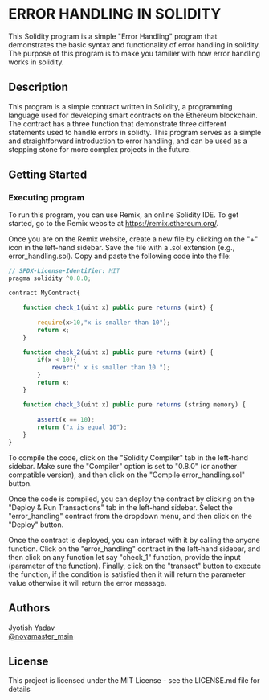 # ERROR HANDLING IN SOLIDITY

This Solidity program is a simple "Error Handling" program that demonstrates the basic syntax and functionality of error handling in solidity. The purpose of this program is to make you familier with how error handling works in solidity.

## Description

This program is a simple contract written in Solidity, a programming language used for developing smart contracts on the Ethereum blockchain. The contract has a three function that demonstrate three different statements used to handle errors in solidty. This program serves as a simple and straightforward introduction to error handling, and can be used as a stepping stone for more complex projects in the future.

## Getting Started

### Executing program

To run this program, you can use Remix, an online Solidity IDE. To get started, go to the Remix website at https://remix.ethereum.org/.

Once you are on the Remix website, create a new file by clicking on the "+" icon in the left-hand sidebar. Save the file with a .sol extension (e.g., error_handling.sol). Copy and paste the following code into the file:

```javascript
// SPDX-License-Identifier: MIT
pragma solidity ^0.8.0;

contract MyContract{

    function check_1(uint x) public pure returns (uint) {
        
        require(x>10,"x is smaller than 10");
        return x;
    }
    
    function check_2(uint x) public pure returns (uint) {
        if(x < 10){
            revert(" x is smaller than 10 ");
        }
        return x;
    }
    
    function check_3(uint x) public pure returns (string memory) {
        
        assert(x == 10);
        return ("x is equal 10");
    }
}

```

To compile the code, click on the "Solidity Compiler" tab in the left-hand sidebar. Make sure the "Compiler" option is set to "0.8.0" (or another compatible version), and then click on the "Compile error_handling.sol" button.

Once the code is compiled, you can deploy the contract by clicking on the "Deploy & Run Transactions" tab in the left-hand sidebar. Select the "error_handling" contract from the dropdown menu, and then click on the "Deploy" button.

Once the contract is deployed, you can interact with it by calling the anyone function. Click on the "error_handling" contract in the left-hand sidebar, and then click on any function let say "check_1" function, provide the input (parameter of the function). Finally, click on the "transact" button to execute the function, if the condition is satisfied then it will return the parameter value otherwise it will return the error message.

## Authors

Jyotish Yadav  
[@novamaster_msin](https://twitter.com/novamaster_msin)


## License

This project is licensed under the MIT License - see the LICENSE.md file for details
